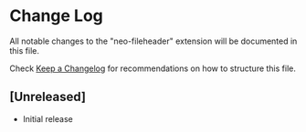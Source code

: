 # Change Log

All notable changes to the "neo-fileheader" extension will be documented in this file.

Check [Keep a Changelog](http://keepachangelog.com/) for recommendations on how to structure this file.

## [Unreleased]

- Initial release
